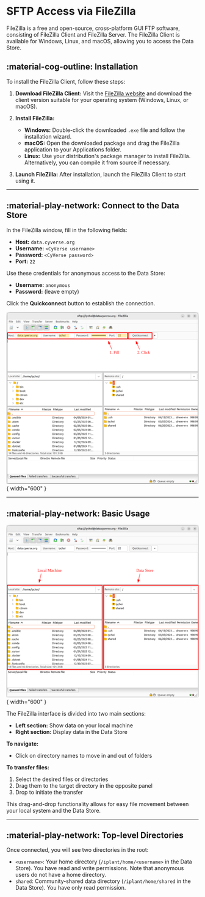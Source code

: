 # SFTP Access via FileZilla

FileZilla is a free and open-source, cross-platform GUI FTP software, consisting of FileZilla Client and FileZilla Server. The FileZilla Client is available for Windows, Linux, and macOS, allowing you to access the Data Store.

## :material-cog-outline: Installation

To install the FileZilla Client, follow these steps:

1. **Download FileZilla Client:**
    Visit the [FileZilla website](https://filezilla-project.org/download.php?type=client) and download the client version suitable for your operating system (Windows, Linux, or macOS).

2. **Install FileZilla:**

    - **Windows:** Double-click the downloaded `.exe` file and follow the installation wizard.
    - **macOS:** Open the downloaded package and drag the FileZilla application to your Applications folder.
    - **Linux:** Use your distribution's package manager to install FileZilla. Alternatively, you can compile it from source if necessary.

3. **Launch FileZilla:**
    After installation, launch the FileZilla Client to start using it.

---

## :material-play-network: Connect to the Data Store

In the FileZilla window, fill in the following fields:

- **Host:** `data.cyverse.org`
- **Username:** `<CyVerse username>`
- **Password:** `<CyVerse password>`
- **Port:** `22`

Use these credentials for anonymous access to the Data Store:

- **Username:** `anonymous`
- **Password:** (leave empty)


Click the **Quickconnect** button to establish the connection.

![filezilla_sftp_connect](../../assets/ds/filezilla_sftp_connect.png){ width="600" }

---

## :material-play-network: Basic Usage

![filezilla_sftp_sections](../../assets/ds/filezilla_sftp_sections.png){ width="600" }

The FileZilla interface is divided into two main sections:

- **Left section:** Show data on your local machine
- **Right section:** Display data in the Data Store

**To navigate:**

- Click on directory names to move in and out of folders

**To transfer files:**

1. Select the desired files or directories
2. Drag them to the target directory in the opposite panel
3. Drop to initiate the transfer

This drag-and-drop functionality allows for easy file movement between your local system and the Data Store.

---

## :material-play-network: Top-level Directories

Once connected, you will see two directories in the root:

- `<username>`: Your home directory (`/iplant/home/<username>` in the Data Store). You have read and write permissions. Note that anonymous users do not have a home directory.
- `shared`: Community-shared data directory (`/iplant/home/shared` in the Data Store). You have only read permission.
